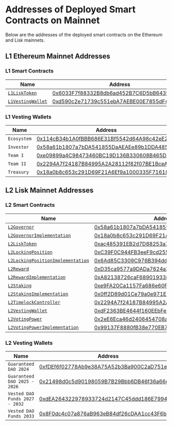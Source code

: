 # Addresses of Deployed Smart Contracts on Mainnet

Below are the addresses of the deployed smart contracts on the Ethereum and Lisk mainnets.

## L1 Ethereum Mainnet Addresses

### L1 Smart Contracts

| Name                                                     | Address                                                                                                                     |
| -------------------------------------------------------- | --------------------------------------------------------------------------------------------------------------------------- |
| [`L1LiskToken`](../../../src/L1/L1LiskToken.sol)         | [0x6033F7f88332B8db6ad452B7C6D5bB643990aE3f](https://eth.blockscout.com/address/0x6033F7f88332B8db6ad452B7C6D5bB643990aE3f) |
| [`L1VestingWallet`](../../../src/L1/L1VestingWallet.sol) | [0xd590c2e71739c551ebA7AEBE00E7855dF4cF5fB7](https://eth.blockscout.com/address/0xd590c2e71739c551ebA7AEBE00E7855dF4cF5fB7) |

### L1 Vesting Wallets

| Name        | Address                                                                                                                     |
| ----------- | --------------------------------------------------------------------------------------------------------------------------- |
| `Ecosystem` | [0x114cB34b1A0fBBB686E31Bf5542d64A98c42eE23](https://eth.blockscout.com/address/0x114cB34b1A0fBBB686E31Bf5542d64A98c42eE23) |
| `Investor`  | [0x58a61b1807a7bDA541855DaAEAEe89b1DDA48568](https://eth.blockscout.com/address/0x58a61b1807a7bDA541855DaAEAEe89b1DDA48568) |
| `Team I`    | [0xe09899a4C98473460BC19D136B330608B465Dc55](https://eth.blockscout.com/address/0xe09899a4C98473460BC19D136B330608B465Dc55) |
| `Team II`   | [0x2294A7f24187B84995A2A28112f82f07BE1BceAD](https://eth.blockscout.com/address/0x2294A7f24187B84995A2A28112f82f07BE1BceAD) |
| `Treasury`  | [0x18a0b8c653c291D69F21A6Ef9a1000335F71618e](https://eth.blockscout.com/address/0x18a0b8c653c291D69F21A6Ef9a1000335F71618e) |


## L2 Lisk Mainnet Addresses

### L2 Smart Contracts

| Name                                                                                                                                                                       | Address                                                                                                                      |
| -------------------------------------------------------------------------------------------------------------------------------------------------------------------------- | ---------------------------------------------------------------------------------------------------------------------------- |
| [`L2Governor`](../../../src/L2/L2Governor.sol)                                                                                                                             | [0x58a61b1807a7bDA541855DaAEAEe89b1DDA48568](https://blockscout.lisk.com/address/0x58a61b1807a7bDA541855DaAEAEe89b1DDA48568) |
| [`L2GovernorImplementation`](../../../src/L2/L2Governor.sol)                                                                                                               | [0x18a0b8c653c291D69F21A6Ef9a1000335F71618e](https://blockscout.lisk.com/address/0x18a0b8c653c291D69F21A6Ef9a1000335F71618e) |
| [`L2LiskToken`](../../../src/L2/L2LiskToken.sol)                                                                                                                           | [0xac485391EB2d7D88253a7F1eF18C37f4242D1A24](https://blockscout.lisk.com/address/0xac485391EB2d7D88253a7F1eF18C37f4242D1A24) |
| [`L2LockingPosition`](../../../src/L2/L2LockingPosition.sol)                                                                                                               | [0xC39F0C944FB3eeF9cd2556488e37d7895DC77aB8](https://blockscout.lisk.com/address/0xC39F0C944FB3eeF9cd2556488e37d7895DC77aB8) |
| [`L2LockingPositionImplementation`](../../../src/L2/L2LockingPosition.sol)                                                                                                 | [0x6Ad85C3309C976B394ddecCD202D659719403671](https://blockscout.lisk.com/address/0x6Ad85C3309C976B394ddecCD202D659719403671) |
| [`L2Reward`](../../../src/L2/L2Reward.sol)                                                                                                                                 | [0xD35ca9577a9DADa7624a35EC10C2F55031f0Ab1f](https://blockscout.lisk.com/address/0xD35ca9577a9DADa7624a35EC10C2F55031f0Ab1f) |
| [`L2RewardImplementation`](../../../src/L2/L2Reward.sol)                                                                                                                   | [0xA82138726caF68901933838135Fb103E08fb858e](https://blockscout.lisk.com/address/0xA82138726caF68901933838135Fb103E08fb858e) |
| [`L2Staking`](../../../src/L2/L2Staking.sol)                                                                                                                               | [0xe9FA20Ca1157Fa686e60F1Afc763104F2C794b83](https://blockscout.lisk.com/address/0xe9FA20Ca1157Fa686e60F1Afc763104F2C794b83) |
| [`L2StakingImplementation`](../../../src/L2/L2Staking.sol)                                                                                                                 | [0x0ff2D89d01Ce79a0e971E264EdBA1608a8654CEd](https://blockscout.lisk.com/address/0x0ff2D89d01Ce79a0e971E264EdBA1608a8654CEd) |
| [`L2TimelockController`](https://github.com/OpenZeppelin/openzeppelin-contracts/blob/01ef448981be9d20ca85f2faf6ebdf591ce409f3/contracts/governance/TimelockController.sol) | [0x2294A7f24187B84995A2A28112f82f07BE1BceAD](https://blockscout.lisk.com/address/0x2294A7f24187B84995A2A28112f82f07BE1BceAD) |
| [`L2VestingWallet`](../../../src/L2/L2VestingWallet.sol)                                                                                                                   | [0xdF2363BE4644f160EEbFe5AE6F8728e64D8Db211](https://blockscout.lisk.com/address/0xdF2363BE4644f160EEbFe5AE6F8728e64D8Db211) |
| [`L2VotingPower`](../../../src/L2/L2VotingPower.sol)                                                                                                                       | [0x2eE6Eca46d2406454708a1C80356a6E63b57D404](https://blockscout.lisk.com/address/0x2eE6Eca46d2406454708a1C80356a6E63b57D404) |
| [`L2VotingPowerImplementation`](../../../src/L2/L2VotingPower.sol)                                                                                                         | [0x99137F8880fB38e770EB7eF3d68038bC673D58EF](https://blockscout.lisk.com/address/0x99137F8880fB38e770EB7eF3d68038bC673D58EF) |

### L2 Vesting Wallets

| Name                           | Address                                                                                                                      |
| ------------------------------ | ---------------------------------------------------------------------------------------------------------------------------- |
| `Guaranteed DAO 2024`          | [0xfDEf6f02778Ab9e38A75A52b3Ba900C2aD751ecE](https://blockscout.lisk.com/address/0xfDEf6f02778Ab9e38A75A52b3Ba900C2aD751ecE) |
| `Guaranteed DAO 2025 - 2026`   | [0x21498d0c5d90198059B7B29Bbb6DB46f36a66e27](https://blockscout.lisk.com/address/0x21498d0c5d90198059B7B29Bbb6DB46f36a66e27) |
| `Vested DAO Funds 2027 - 2032` | [0xdEA264322978933724d2147C45ddd186E7994A8c](https://blockscout.lisk.com/address/0xdEA264322978933724d2147C45ddd186E7994A8c) |
| `Vested DAO Funds 2033`        | [0x8F0dc4c07a876aB963eB84df26cDAA1cc43F6b24](https://blockscout.lisk.com/address/0x8F0dc4c07a876aB963eB84df26cDAA1cc43F6b24) |
